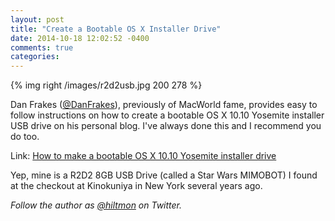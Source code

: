 ```yaml
---
layout: post
title: "Create a Bootable OS X Installer Drive"
date: 2014-10-18 12:02:52 -0400
comments: true
categories: 
---
```


{% img right /images/r2d2usb.jpg 200 278 %}

Dan Frakes ([@DanFrakes](https://twitter.com/DanFrakes)), previously of MacWorld fame, provides easy to follow instructions on how to create a bootable OS X 10.10 Yosemite installer USB drive on his personal blog. I've always done this and I recommend you do too.

Link: [How to make a bootable OS X 10.10 Yosemite installer drive](http://danfrakes.com/2014/10/16/how-to-make-a-bootable-yosemite-installer-drive/)

<span class="light">Yep, mine is a R2D2 8GB USB Drive (called a Star Wars MIMOBOT) I found at the checkout at Kinokuniya in New York several years ago.</span>

*Follow the author as [@hiltmon](https://twitter.com/hiltmon) on Twitter.*